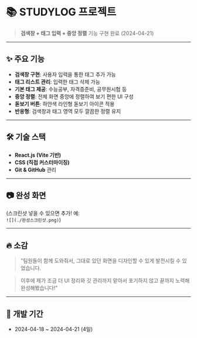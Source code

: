 # 📚 STUDYLOG 프로젝트

> **검색창 + 태그 입력 + 중앙 정렬** 기능 구현 완료 (2024-04-21)

---

## ✨ 주요 기능

- **검색창 구현**: 사용자 입력을 통한 태그 추가 가능
- **태그 리스트 관리**: 입력한 태그 삭제 가능
- **기본 태그 제공**: 수능공부, 자격증준비, 공무원시험 등
- **중앙 정렬**: 전체 화면 중앙에 정렬하여 보기 편한 UI 구성
- **돋보기 버튼**: 하얀색 라인형 돋보기 아이콘 적용
- **반응형**: 검색창과 태그 영역 모두 깔끔한 정렬 유지

---

## 🛠️ 기술 스택

- **React.js (Vite 기반)**
- **CSS (직접 커스터마이징)**
- **Git & GitHub** 관리

---

## 📷 완성 화면

(스크린샷 넣을 수 있으면 추가! 예:  
`![](./완성스크린샷.png)`)

---

## 🔥 소감

> "팀원들이 함께 도와줘서, 그대로 있던 화면을 디자인할 수 있게 발전시킬 수 있었습니다.

> 이후에 제가 조금 더 UI 정리와 깃 관리까지 맡아서 포기하지 않고 끝까지 노력해 완성해봤습니다!"

---

## 📅 개발 기간

- 2024-04-18 ~ 2024-04-21 (4일)


